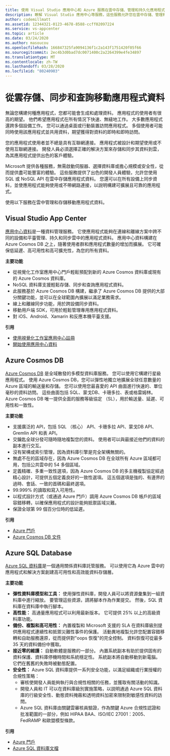 ```yaml
---
title: 使用 Visual Studio 應用中心和 Azure 服務在雲中存儲、管理和持久化應用程式資料
description: 瞭解 Visual Studio 應用中心等服務，這些服務允許您在雲中存儲、管理和持久化移動應用程式資料。
author: codemillmatt
ms.assetid: 12344321-0123-4678-8588-ccff02097224
ms.service: vs-appcenter
ms.topic: article
ms.date: 03/24/2020
ms.author: masoucou
ms.openlocfilehash: 166847325fa9094136f1c2a143f1751420f05f66
ms.sourcegitcommit: 2ec4b3d0bad7dc0071400c2a2264399e4fe34897
ms.translationtype: MT
ms.contentlocale: zh-TW
ms.lasthandoff: 03/28/2020
ms.locfileid: "80240903"
---
```

# <a name="store-sync-and-query-mobile-application-data-from-the-cloud"></a>從雲存儲、同步和查詢移動應用程式資料
無論您構建何種應用程式，您都可能會生成和處理資料。 應用程式的使用者有很高的期望。 他們希望應用程式在所有情況下快速、無縫地工作。 大多數應用程式還跨多個設備工作。 您可以通過桌面或行動裝置訪問應用程式。 多個使用者可能同時使用該應用程式並共用資料，期望獲得對資料的即時和即時訪問。

您的應用程式使用者並不總是具有互聯網連接。 應用程式被設計和期望使用或不使用互聯網連接。 開發人員必須選擇正確的解決方案來存儲和同步其資料到雲，為其應用程式提供出色的客戶體驗。

Microsoft 提供各種服務，無需啟動伺服器、選擇資料庫或擔心規模或安全性，從而提供盡可能豐富的體驗。 這些服務提供了出色的開發人員體驗，允許您使用 SQL 或 NoSQL API 在雲中存儲應用程式資料。 您還可以在所有設備上同步資料，並使應用程式能夠使用或不帶網路連接，以説明構建可擴展且可靠的應用程式。

使用以下服務在雲中管理和存儲移動應用程式資料。

## <a name="visual-studio-app-center"></a>Visual Studio App Center
[應用中心資料](/appcenter/data/)是一種資料管理服務。 它使應用程式能夠在連線和離線方案中跨不同的設備和平臺管理、持久和同步雲中的應用程式資料。 應用中心資料構建在 Azure Cosmos DB 之上，隨著使用者群和應用程式數量的增加而擴展。 它可確保低延遲、高可用性和高可擴充性，為您的所有資料。

**主要功能**
- 從視覺化工作室應用中心門戶輕鬆預配到新的 Azure Cosmos 資料庫或現有的 Azure Cosmos 資料庫。
- NoSQL 資料庫支援輕鬆存儲、同步和查詢應用程式資料。
- 此服務基於 Azure Cosmos DB 構建，繼承了 Azure Cosmos DB 提供的大部分關鍵功能，並可以在全球範圍內擴展以滿足業務需求。
- 線上和離線同步功能，用於跨設備同步資料。
- 移動用戶端 SDK，可用於輕鬆管理專用應用程式資料。
- 對 iOS、Android、Xamarin 和反應本機平臺支援。

**引用**
- [使用視覺化工作室應用中心註冊](https://appcenter.ms/signup?utm_source=Mobile%20Development%20Docs&utm_medium=Azure&utm_campaign=New%20azure%20docs)
- [開始使用應用中心資料](/appcenter/data/getting-started)

## <a name="azure-cosmos-db"></a>Azure Cosmos DB
[Azure Cosmos DB](https://azure.microsoft.com/services/cosmos-db/) 是全域散發的多模型資料庫服務。 您可以使用它構建行星級應用程式。 使用 Azure Cosmos DB，您可以彈性地獨立地擴展全球任意數量的 Azure 區域的輸送量和存儲。 您可以使用您最喜愛的 API 曲面進行快速的、單位毫秒的資料訪問。 這些曲面包括 SQL、蒙戈DB、卡珊多拉、表或格雷姆林。 Azure Cosmos DB 唯一提供全面的服務等級協定 （SL），用於輸送量、延遲、可用性和一致性。

**主要功能**
- 支援廣泛的 API，包括 SQL （核心） API、卡珊多拉 API、蒙戈DB API、Gremlin API 和表 API。
- 交鑰匙全球分發可隨時隨地複製您的資料。 使用者可以與最接近他們的資料的副本進行交互。
- 沒有架構或索引管理，因為資料庫引擎是完全架構無關的。
- 無處不在的區域存在，因為 Azure Cosmos DB 在全球所有 Azure 區域都可用，包括公共雲中的 54 多個區域。
- 定義精確、多重一致性選項，因為 Azure Cosmos DB 的多主機複製協定經過精心設計，可提供五個定義良好的一致性選項。 這五個選項是強的、有邊界的過時、會話、一致的首碼和最終選項。
- 99.999% 的讀取和寫入可用性。
- 以程式設計方式（或通過 Azure 門戶）調用 Azure Cosmos DB 帳戶的區域容錯移轉，以確保應用程式的設計能夠抵禦區域災難。
- 保證全球第 99 個百分位時的低延遲。

**引用**
- [Azure 門戶](https://portal.azure.com) 
- [Azure Cosmos DB 文件](/azure/cosmos-db/introduction)

## <a name="azure-sql-database"></a>Azure SQL Database
 [Azure SQL 資料庫](https://azure.microsoft.com/services/sql-database/)是一個通用關係資料庫託管服務。 可以使用它為 Azure 雲中的應用程式和解決方案創建高可用性和高效能資料存儲層。

**主要功能**
- **彈性資料庫模型和工具：** 使用彈性資料庫，開發人員可以將資源彙集到一組資料庫中進行縮放。 要管理這些資源，請將腳本作為作業提交。 然後，SQL 資料庫在資料庫中執行腳本。
- **高性能：** 高通量應用程式可以利用最新版本。 它可提供 25% 以上的高級資料庫功能。
- **備份、複製和高可用性：** 內置複製和 Microsoft 支援的 SLA 在資料庫級別提供應用程式連續性和抵禦災難性事件的保護。 活動異地複製允許您配置容錯移轉和自助服務還原，從而提供對"oops 恢復"的完全控制。 資料恢復可從最多 35 天的資料備份中獲取。
- **接近零的維護：** 自動軟體是服務的一部分。 內置系統副本有助於提供固有的資料保護、資料庫停機時間和系統穩定性。 系統副本將自動移動到新電腦。 它們在舊舊的失敗時被動態配置。
- **安全性：** Azure SQL 資料庫提供一系列安全功能，以滿足組織或行業授權的合規性策略：
    - 審核使開發人員能夠執行與合規性相關的任務，並獲取有關活動的知識。
    - 開發人員和 IT 可以在資料庫級別實施策略，以説明通過 Azure SQL 資料庫的行級安全性、動態資料掩蔽和透明資料加密來限制對敏感性資料的訪問。
    - Azure SQL 資料庫由關鍵雲審核員驗證，作為關鍵 Azure 合規性認證和批准範圍的一部分，例如 HIPAA BAA、ISO/IEC 27001：2005、FedRAMP 和歐盟模型條款。

**引用**
- [Azure 門戶](https://portal.azure.com) 
- [Azure SQL 資料庫文檔](/azure/sql-database/) 
